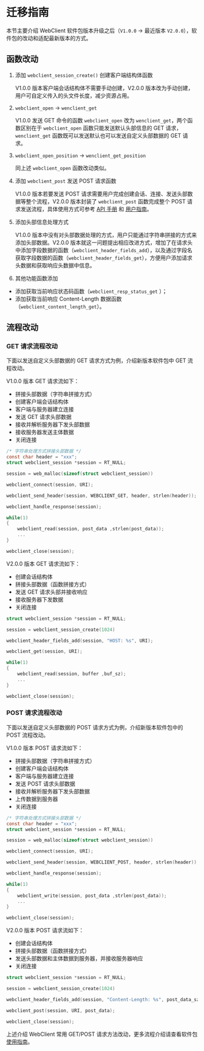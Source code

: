 # 迁移指南

本节主要介绍 WebClient 软件包版本升级之后（`V1.0.0` -> 最近版本 `V2.0.0`），软件包的改动和适配最新版本的方式。

## 函数改动

1. 添加 `webclient_session_create()` 创建客户端结构体函数

    V1.0.0 版本客户端会话结构体不需要手动创建，V2.0.0 版本改为手动创建，用户可自定义传入的头文件长度，减少资源占用。

2. `webclient_open` -> `wenclient_get`

    V1.0.0 发送 GET 命令的函数 `webclient_open` 改为 `wenclient_get`，两个函数区别在于 `webclient_open` 函数只能发送默认头部信息的 GET 请求， `wenclient_get` 函数既可以发送默认也可以发送自定义头部数据的 GET 请求。

3. `webclient_open_position` -> `wenclient_get_position`

    同上述 `webclient_open` 函数改动类似。

4. 添加 `webclient_post` 发送 POST 请求函数

    V1.0.0 版本若要发送 POST 请求需要用户完成创建会话、连接、发送头部数据等整个流程，V2.0.0 版本封装了 `webclient_post` 函数完成整个 POST 请求发送流程，具体使用方式可参考 [API 手册](api.md) 和 [用户指南](user-guide.md)。

5. 添加头部信息处理方式

    V1.0.0 版本中没有对头部数据处理的方式，用户只能通过字符串拼接的方式来添加头部数据。V2.0.0 版本就这一问题提出相应改进方式，增加了在请求头中添加字段数据的函数（`webclient_header_fields_add`），以及通过字段名获取字段数据的函数（`webclient_header_fields_get`），方便用户添加请求头数据和获取响应头数据中信息。

6. 其他功能函数添加

- 添加获取当前响应状态码函数（`webclient_resp_status_get` ）；
- 添加获取当前响应 Content-Length 数据函数（`webclient_content_length_get`）。

## 流程改动

### GET 请求流程改动

下面以发送自定义头部数据的 GET 请求方式为例，介绍新版本软件包中 GET 流程改动。

V1.0.0 版本 GET 请求流如下：

- 拼接头部数据（字符串拼接方式）
- 创建客户端会话结构体
- 客户端与服务器建立连接
- 发送 GET 请求头部数据
- 接收并解析服务器下发头部数据
- 接收服务器发送主体数据
- 关闭连接

```c
/* 字符串处理方式拼接头部数据 */
const char header = "xxx";
struct webclient_session *session = RT_NULL;

session = web_malloc(sizeof(struct webclient_session))

webclient_connect(session, URI);

webclient_send_header(session, WEBCLIENT_GET, header, strlen(header));

webclient_handle_response(session);

while(1)
{
    webclient_read(session, post_data ,strlen(post_data));
    ...
}

webclient_close(session);
```

V2.0.0 版本 GET 请求流如下：

- 创建会话结构体 
- 拼接头部数据（函数拼接方式）
- 发送 GET 请求头部并接收响应
- 接收服务器下发数据
- 关闭连接

```c
struct webclient_session *session = RT_NULL;

session = webclient_session_create(1024)

webclient_header_fields_add(session, "HOST: %s", URI);

webclient_get(session, URI);

while(1)
{
    webclient_read(session, buffer ,buf_sz);
    ...
}

webclient_close(session);
```

### POST 请求流程改动

下面以发送自定义头部数据的 POST 请求方式为例，介绍新版本软件包中的 POST 流程改动。

V1.0.0 版本 POST 请求流如下：

- 拼接头部数据（字符串拼接方式）
- 创建客户端会话结构体
- 客户端与服务器建立连接
- 发送 POST 请求头部数据
- 接收并解析服务器下发头部数据
- 上传数据到服务器
- 关闭连接

```c
/* 字符串处理方式拼接头部数据 */
const char header = "xxx";
struct webclient_session *session = RT_NULL;

session = web_malloc(sizeof(struct webclient_session))

webclient_connect(session, URI);

webclient_send_header(session, WEBCLIENT_POST, header, strlen(header));

webclient_handle_response(session);

while(1)
{
    webclient_write(session, post_data ,strlen(post_data));
    ...
}

webclient_close(session);
```

V2.0.0 版本 POST 请求流如下：

- 创建会话结构体
- 拼接头部数据（函数拼接方式）
- 发送头部数据和主体数据到服务器，并接收服务器响应
- 关闭连接

```c
struct webclient_session *session = RT_NULL;

session = webclient_session_create(1024)

webclient_header_fields_add(session, "Content-Length: %s", post_data_sz);

webclient_post(session, URI, post_data);

webclient_close(session);
```

上述介绍 WebClient 常用 GET/POST 请求方法改动，更多流程介绍请查看软件包 [使用指南](user_guide.md)。